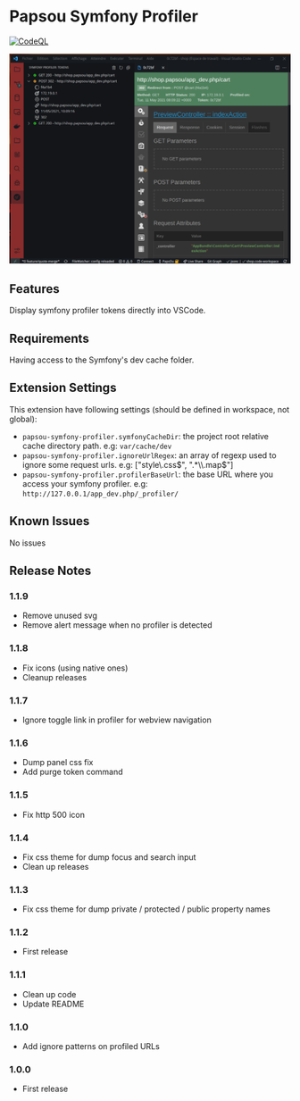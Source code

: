 # Papsou Symfony Profiler

[![CodeQL](https://github.com/PapsOu/papsou-symfony-profiler/actions/workflows/codeql-analysis.yml/badge.svg)](https://github.com/PapsOu/papsou-symfony-profiler/actions/workflows/codeql-analysis.yml)

![Extension in action](img/readme.png)

## Features

Display symfony profiler tokens directly into VSCode.

## Requirements

Having access to the Symfony's dev cache folder.

## Extension Settings

This extension have following settings (should be defined in workspace, not global):

* `papsou-symfony-profiler.symfonyCacheDir`: the project root relative cache directory path. e.g: `var/cache/dev`
* `papsou-symfony-profiler.ignoreUrlRegex`: an array of regexp used to ignore some request urls. e.g: ["style\\.css$", ".*\\.map$"]
* `papsou-symfony-profiler.profilerBaseUrl`: the base URL where you access your symfony profiler. e.g: `http://127.0.0.1/app_dev.php/_profiler/`

## Known Issues

No issues

## Release Notes

### 1.1.9

- Remove unused svg
- Remove alert message when no profiler is detected

### 1.1.8

- Fix icons (using native ones)
- Cleanup releases

### 1.1.7

- Ignore toggle link in profiler for webview navigation

### 1.1.6

- Dump panel css fix
- Add purge token command

### 1.1.5

- Fix http 500 icon

### 1.1.4

- Fix css theme for dump focus and search input
- Clean up releases

### 1.1.3

- Fix css theme for dump private / protected / public property names

### 1.1.2

- First release

### 1.1.1

- Clean up code
- Update README

### 1.1.0

- Add ignore patterns on profiled URLs

### 1.0.0

- First release
